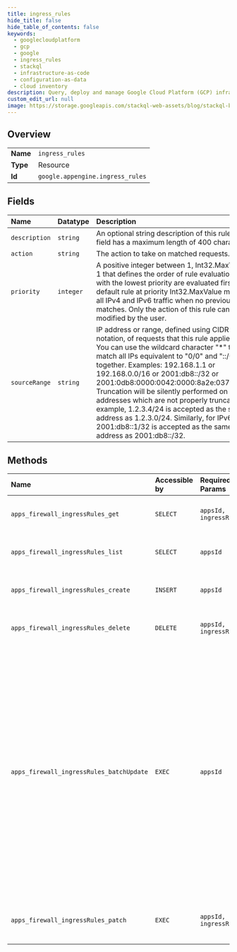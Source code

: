 ```yaml
---
title: ingress_rules
hide_title: false
hide_table_of_contents: false
keywords:
  - googlecloudplatform
  - gcp
  - google
  - ingress_rules
  - stackql
  - infrastructure-as-code
  - configuration-as-data
  - cloud inventory
description: Query, deploy and manage Google Cloud Platform (GCP) infrastructure and resources using SQL
custom_edit_url: null
image: https://storage.googleapis.com/stackql-web-assets/blog/stackql-blog-post-featured-image.png
---
```

  
    

## Overview
<table><tbody>
<tr><td><b>Name</b></td><td><code>ingress_rules</code></td></tr>
<tr><td><b>Type</b></td><td>Resource</td></tr>
<tr><td><b>Id</b></td><td><code>google.appengine.ingress_rules</code></td></tr>
</tbody></table>

## Fields
| Name | Datatype | Description |
|:-----|:---------|:------------|
| `description` | `string` | An optional string description of this rule. This field has a maximum length of 400 characters. |
| `action` | `string` | The action to take on matched requests. |
| `priority` | `integer` | A positive integer between 1, Int32.MaxValue-1 that defines the order of rule evaluation. Rules with the lowest priority are evaluated first.A default rule at priority Int32.MaxValue matches all IPv4 and IPv6 traffic when no previous rule matches. Only the action of this rule can be modified by the user. |
| `sourceRange` | `string` | IP address or range, defined using CIDR notation, of requests that this rule applies to. You can use the wildcard character "*" to match all IPs equivalent to "0/0" and "::/0" together. Examples: 192.168.1.1 or 192.168.0.0/16 or 2001:db8::/32 or 2001:0db8:0000:0042:0000:8a2e:0370:7334. Truncation will be silently performed on addresses which are not properly truncated. For example, 1.2.3.4/24 is accepted as the same address as 1.2.3.0/24. Similarly, for IPv6, 2001:db8::1/32 is accepted as the same address as 2001:db8::/32. |
## Methods
| Name | Accessible by | Required Params | Description |
|:-----|:--------------|:----------------|:------------|
| `apps_firewall_ingressRules_get` | `SELECT` | `appsId, ingressRulesId` | Gets the specified firewall rule. |
| `apps_firewall_ingressRules_list` | `SELECT` | `appsId` | Lists the firewall rules of an application. |
| `apps_firewall_ingressRules_create` | `INSERT` | `appsId` | Creates a firewall rule for the application. |
| `apps_firewall_ingressRules_delete` | `DELETE` | `appsId, ingressRulesId` | Deletes the specified firewall rule. |
| `apps_firewall_ingressRules_batchUpdate` | `EXEC` | `appsId` | Replaces the entire firewall ruleset in one bulk operation. This overrides and replaces the rules of an existing firewall with the new rules.If the final rule does not match traffic with the '*' wildcard IP range, then an "allow all" rule is explicitly added to the end of the list. |
| `apps_firewall_ingressRules_patch` | `EXEC` | `appsId, ingressRulesId` | Updates the specified firewall rule. |
